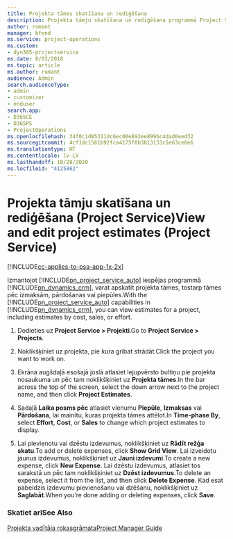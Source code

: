 ```yaml
---
title: Projekta tāmes skatīšana un rediģēšana
description: Projekta tāmju skatīšana un rediģēšana programmā Project Service
author: rumant
manager: kfend
ms.service: project-operations
ms.custom:
- dyn365-projectservice
ms.date: 8/03/2018
ms.topic: article
ms.author: rumant
audience: Admin
search.audienceType:
- admin
- customizer
- enduser
search.app:
- D365CE
- D365PS
- ProjectOperations
ms.openlocfilehash: 34f0c1d85311dc6ec00e892ee899bc4dad0eed32
ms.sourcegitcommit: 4cf1dc1561b92fca4175f0b3813133c5e63ce8e6
ms.translationtype: HT
ms.contentlocale: lv-LV
ms.lasthandoff: 10/28/2020
ms.locfileid: "4125862"
---
```

# <a name="view-and-edit-project-estimates-project-service"></a><span data-ttu-id="55a64-103">Projekta tāmju skatīšana un rediģēšana (Project Service)</span><span class="sxs-lookup"><span data-stu-id="55a64-103">View and edit project estimates (Project Service)</span></span>

[!INCLUDE[cc-applies-to-psa-app-1x-2x](../includes/cc-applies-to-psa-app-1x-2x.md)]

<span data-ttu-id="55a64-104">Izmantojot [!INCLUDE[pn_project_service_auto](../includes/pn-project-service-auto.md)] iespējas programmā [!INCLUDE[pn_dynamics_crm](../includes/pn-dynamics-crm.md)], varat apskatīt projekta tāmes, tostarp tāmes pēc izmaksām, pārdošanas vai piepūles.</span><span class="sxs-lookup"><span data-stu-id="55a64-104">With the [!INCLUDE[pn_project_service_auto](../includes/pn-project-service-auto.md)] capabilities in [!INCLUDE[pn_dynamics_crm](../includes/pn-dynamics-crm.md)], you can view estimates for a project, including estimates by cost, sales, or effort.</span></span>  
  
1.  <span data-ttu-id="55a64-105">Dodieties uz **Project Service > Projekti**.</span><span class="sxs-lookup"><span data-stu-id="55a64-105">Go to **Project Service > Projects**.</span></span>  
  
2.  <span data-ttu-id="55a64-106">Noklikšķiniet uz projekta, pie kura gribat strādāt.</span><span class="sxs-lookup"><span data-stu-id="55a64-106">Click the project you want to work on.</span></span>  
  
3.  <span data-ttu-id="55a64-107">Ekrāna augšdaļā esošajā joslā atlasiet lejupvērsto bultiņu pie projekta nosaukuma un pēc tam noklikšķiniet uz **Projekta tāmes**.</span><span class="sxs-lookup"><span data-stu-id="55a64-107">In the bar across the top of the screen, select the down arrow next to the project name, and then click **Project Estimates**.</span></span>  
  
4.  <span data-ttu-id="55a64-108">Sadaļā **Laika posms pēc** atlasiet vienumu **Piepūle**, **Izmaksas** vai **Pārdošana**, lai mainītu, kuras projekta tāmes attēlot.</span><span class="sxs-lookup"><span data-stu-id="55a64-108">In **Time-phase By**, select **Effort**, **Cost**, or **Sales** to change which project estimates to display.</span></span>  
  
5.  <span data-ttu-id="55a64-109">Lai pievienotu vai dzēstu izdevumus, noklikšķiniet uz **Rādīt režģa skatu**.</span><span class="sxs-lookup"><span data-stu-id="55a64-109">To add or delete expenses, click **Show Grid View**.</span></span> <span data-ttu-id="55a64-110">Lai izveidotu jaunus izdevumus, noklikšķiniet uz **Jauni izdevumi**.</span><span class="sxs-lookup"><span data-stu-id="55a64-110">To create a new expense, click **New Expense**.</span></span> <span data-ttu-id="55a64-111">Lai dzēstu izdevumus, atlasiet tos sarakstā un pēc tam noklikšķiniet uz **Dzēst izdevumus**.</span><span class="sxs-lookup"><span data-stu-id="55a64-111">To delete an expense, select it from the list, and then click **Delete Expense**.</span></span> <span data-ttu-id="55a64-112">Kad esat pabeidzis izdevumu pievienošanu vai dzēšanu, noklikšķiniet uz **Saglabāt**.</span><span class="sxs-lookup"><span data-stu-id="55a64-112">When you’re done adding or deleting expenses, click **Save**.</span></span>  
  
### <a name="see-also"></a><span data-ttu-id="55a64-113">Skatiet arī</span><span class="sxs-lookup"><span data-stu-id="55a64-113">See Also</span></span>  
 [<span data-ttu-id="55a64-114">Projekta vadītāja rokasgrāmata</span><span class="sxs-lookup"><span data-stu-id="55a64-114">Project Manager Guide</span></span>](../psa/project-manager-guide.md)
